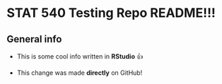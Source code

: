 # STAT 540 Testing Repo README!!!

 
 
## General info

- This is some cool info written in **RStudio** :thumbsup:

- This change was made **directly** on GitHub!

